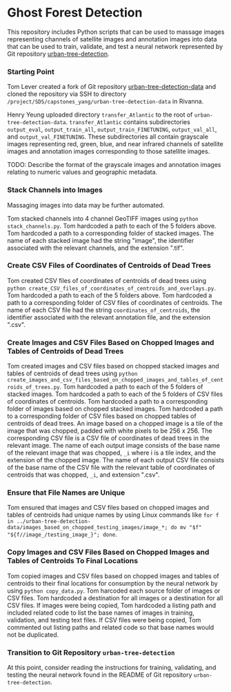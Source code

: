# Ghost Forest Detection

This repository includes Python scripts that can be used to massage images representing channels of satellite images and annotation images into data that can be used to train, validate, and test a neural network represented by Git repository [urban-tree-detection](https://github.com/tslever/urban-tree-detection).

### Starting Point

Tom Lever created a fork of Git repository [urban-tree-detection-data](https://github.com/tslever/urban-tree-detection-data) and cloned the repository via SSH to directory `/project/SDS/capstones_yang/urban-tree-detection-data` in Rivanna.

Henry Yeung uploaded directory `transfer_Atlantic` to the root of `urban-tree-detection-data`. `transfer_Atlantic` contains subdirectories `output_eval`, `output_train_all`, `output_train_FINETUNING`, `output_val_all`, and `output_val_FINETUNING`. These subdirectories all contain grayscale images representing red, green, blue, and near infrared channels of satellite images and annotation images corresponding to those satellite images.

TODO: Describe the format of the grayscale images and annotation images relating to numeric values and geographic metadata.

### Stack Channels into Images

Massaging images into data may be further automated.

Tom stacked channels into 4 channel GeoTIFF images using `python stack_channels.py`. Tom hardcoded a path to each of the 5 folders above. Tom hardcoded a path to a corresponding folder of stacked images. The name of each stacked image had the string "image", the identifier associated with the relevant channels, and the extension ".tif".

### Create CSV Files of Coordinates of Centroids of Dead Trees

Tom created CSV files of coordinates of centroids of dead trees using `python create_CSV_files_of_coordinates_of_centroids_and_overlays.py`. Tom hardcoded a path to each of the 5 folders above. Tom hardcoded a path to a corresponding folder of CSV files of coordinates of centroids. The name of each CSV file had the string `coordinates_of_centroids`, the identifier associated with the relevant annotation file, and the extension ".csv".

### Create Images and CSV Files Based on Chopped Images and Tables of Centroids of Dead Trees

Tom created images and CSV files based on chopped stacked images and tables of centroids of dead trees using `python create_images_and_csv_files_based_on_chopped_images_and_tables_of_centroids_of_trees.py`. Tom hardcoded a path to each of the 5 folders of stacked images. Tom hardcoded a path to each of the 5 folders of CSV files of coordinates of centroids. Tom hardcoded a path to a corresponding folder of images based on chopped stacked images. Tom hardcoded a path to a corresponding folder of CSV files based on chopped tables of centroids of dead trees. An image based on a chopped image is a tile of the image that was chopped, padded with white pixels to be 256 x 256. The corresponding CSV file is a CSV file of coordinates of dead trees in the relevant image. The name of each output image consists of the base name of the relevant image that was chopped, `_i` where i is a tile index, and the extension of the chopped image. The name of each output CSV file consists of the base name of the CSV file with the relevant table of coordinates of centroids that was chopped, `_i`, and extension ".csv". 

### Ensure that File Names are Unique

Tom ensured that images and CSV files based on chopped images and tables of centroids had unique names by using Linux commands like `for f in ../urban-tree-detection-data/images_based_on_chopped_testing_images/image_*; do mv "$f" "${f//image_/testing_image_}"; done`.

### Copy Images and CSV Files Based on Chopped Images and Tables of Centroids To Final Locations

Tom copied images and CSV files based on chopped images and tables of centroids to their final locations for consumption by the neural network by using `python copy_data.py`. Tom harcoded each source folder of images or CSV files. Tom hardcoded a destination for all images or a destination for all CSV files. If images were being copied, Tom hardcoded a listing path and included related code to list the base names of images in training, validation, and testing text files. If CSV files were being copied, Tom commented out listing paths and related code so that base names would not be duplicated.

### Transition to Git Repository `urban-tree-detection`

At this point, consider reading the instructions for training, validating, and testing the neural network found in the README of Git repository `urban-tree-detection`.
